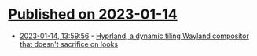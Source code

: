 # [Published on 2023-01-14](index.md)

* [2023-01-14, 13:59:56](https://news.ycombinator.com/item?id=34380359) - [Hyprland, a dynamic tiling Wayland compositor that doesn't sacrifice on looks](https://hyprland.org/)
